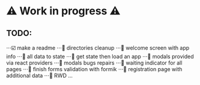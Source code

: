 # :warning: Work in progress :warning:

## TODO:
⋅⋅⋅:ballot_box_with_check: make a readme
⋅⋅⋅:black_square_button: directories cleanup
⋅⋅⋅:black_square_button: welcome screen with app info
⋅⋅⋅:black_square_button: all data to state
⋅⋅⋅:black_square_button: get state then load an app
⋅⋅⋅:black_square_button: modals provided via react providers
⋅⋅⋅:black_square_button: modals bugs repairs
⋅⋅⋅:black_square_button: waiting indicator for all pages
⋅⋅⋅:black_square_button: finish forms validation with formik
⋅⋅⋅:black_square_button: registration page with additional data
⋅⋅⋅:black_square_button: RWD
...


